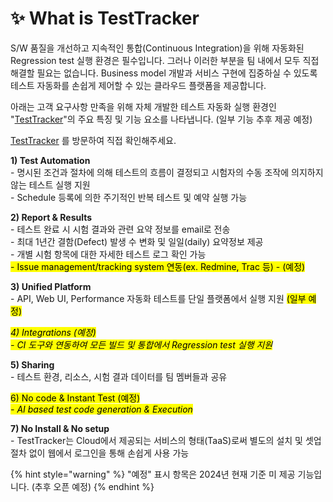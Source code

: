 # ✨ What is TestTracker

S/W 품질을 개선하고 지속적인 통합(Continuous Integration)을 위해 자동화된 Regression test 실행 환경은 필수입니다. 그러나 이러한 부분을 팀 내에서 모두 직접 해결할 필요는 없습니다. Business model 개발과 서비스 구현에 집중하실 수 있도록 테스트 자동화를 손쉽게 제어할 수 있는 클라우드 플랫폼을 제공합니다.

아래는 고객 요구사항 만족을 위해 자체 개발한 테스트 자동화 실행 환경인 "[TestTracker](https://testtracker.net)"의 주요 특징 및 기능 요소를 나타냅니다. (일부 기능 추후 제공 예정)

[TestTracker](https://testtracker.net) 를 방문하여 직접 확인해주세요.



**1) Test Automation**\
&#x20; \- 명시된 조건과 절차에 의해 테스트의 흐름이 결정되고 시험자의 수동 조작에 의지하지 않는 테스트 실행 지원\
&#x20; \- Schedule 등록에 의한 주기적인 반복 테스트 및 예약 실행 가능

**2) Report & Results**\
&#x20; \- 테스트 완료 시 시험 결과와 관련 요약 정보를 email로 전송\
&#x20; \- 최대 1년간 결함(Defect) 발생 수 변화 및 일일(daily) 요약정보 제공\
&#x20; \- 개별 시험 항목에 대한 자세한 테스트 로그 확인 가능\
&#x20; <mark style="background-color:yellow;">- Issue management/tracking system 연동(ex. Redmine, Trac 등) - (예정)</mark>

**3) Unified Platform**\
&#x20; \- API, Web UI, Performance 자동화 테스트를 단일 플랫폼에서 실행 지원 <mark style="background-color:yellow;">(일부 예정)</mark>

_<mark style="background-color:yellow;">4) Integrations (예정)</mark>_\
&#x20; _<mark style="background-color:yellow;">- CI 도구와 연동하여 모든 빌드 및 통합에서 Regression test 실행 지원</mark>_

**5) Sharing**\
&#x20; \- 테스트 환경, 리소스, 시험 결과 데이터를 팀 멤버들과 공유

<mark style="background-color:yellow;">6) No code & Instant Test (예정)</mark>\
&#x20; _<mark style="background-color:yellow;">- AI based test code generation & Execution</mark>_

**7) No Install & No setup**\
&#x20; \- TestTracker는 Cloud에서 제공되는 서비스의 형태(TaaS)로써 별도의 설치 및 셋업 절차 없이 웹에서 로그인을 통해 손쉽게 사용 가능



{% hint style="warning" %}
"예정" 표시 항목은 2024년 현재 기준 미 제공 기능입니다. (추후 오픈 예정)
{% endhint %}

